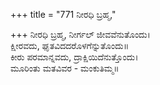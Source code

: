 +++
title = "771 ನೀರಧಿ ಬ್ರಹ್ಮ,"

+++
ನೀರಧಿ ಬ್ರಹ್ಮ, ನೀರ್ಗಲ್ ಜೀವವೆನುತೊಂದು।  
ಕ್ಷೀರವದು, ಘೃತವಿದದರೊಳಗೆನ್ನುತೊಂದು॥  
ಕೀರು ಪರಮಾನ್ನವದು, ದ್ರಾಕ್ಷಿಯಿದೆನುತ್ತೊಂದು।  
ಮೂರಿಂತು ಮತವಿವರ - ಮಂಕುತಿಮ್ಮ॥  
